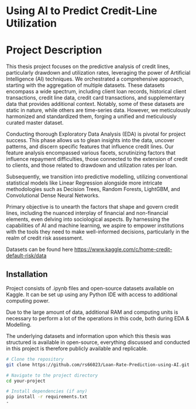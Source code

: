 # Using AI to Predict Credit-Line Utilization	


# Project Description

This thesis project focuses on the predictive analysis of credit lines, particularly drawdown and utilization rates, leveraging the power of Artificial Intelligence (AI) techniques. We orchestrated a comprehensive approach, starting with the aggregation of multiple datasets. These datasets encompass a wide spectrum, including client loan records, historical client transactions, credit line data, credit card transactions, and supplementary data that provides additional context. Notably, some of these datasets are static in nature, while others are time-series data. However, we meticulously harmonized and standardized them, forging a unified and meticulously curated master dataset.

Conducting thorough Exploratory Data Analysis (EDA) is pivotal for project success. This phase allows us to glean insights into the data, uncover patterns, and discern specific features that influence credit lines. Our feature analysis encompassed various facets, scrutinizing factors that influence repayment difficulties, those connected to the extension of credit to clients, and those related to drawdown and utilization rates per loan.

Subsequently, we transition into predictive modelling, utilizing conventional statistical models like Linear Regression alongside more intricate methodologies such as Decision Trees, Random Forests, LightGBM, and Convolutional Dense Neural Networks.

Primary objective is to unearth the factors that shape and govern credit lines, including the nuanced interplay of financial and non-financial elements, even delving into sociological aspects. By harnessing the capabilities of AI and machine learning, we aspire to empower institutions with the tools they need to make well-informed decisions, particularly in the realm of credit risk assessment.

Datasets can be found here https://www.kaggle.com/c/home-credit-default-risk/data



## Installation
Project consists of .ipynb files and open-source datasets available on Kaggle. It can be set up using any Python IDE with access to additional computing power.

Due to the large amount of data, additional RAM and computing units is necessary to perform a lot of the operations in this code, both during EDA & Modelling.

The underlying datasets and information upon which this thesis was structured is available in open-source, everything discussed and conducted in this project is therefore publicly available and replicable.

```bash
# Clone the repository
git clone https://github.com/rs66023/Loan-Rate-Prediction-using-AI.git

# Navigate to the project directory
cd your-project

# Install dependencies (if any)
pip install -r requirements.txt
- 

